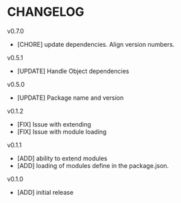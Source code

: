 # CHANGELOG

v0.7.0
- [CHORE] update dependencies. Align version numbers.

v0.5.1
- [UPDATE] Handle Object dependencies

v0.5.0
- [UPDATE] Package name and version

v0.1.2
 - [FIX] Issue with extending
 - [FIX] Issue with module loading

v0.1.1
 - [ADD] ability to extend modules
 - [ADD] loading of modules define in the package.json.

v0.1.0
 - [ADD] initial release
